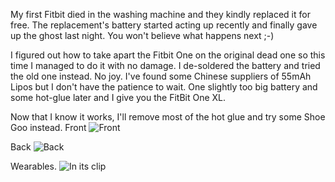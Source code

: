 My first Fitbit died in the washing machine and they kindly replaced it for free. The replacement's battery started acting up recently and finally gave up the ghost last night. You won't believe what happens next ;-)

I figured out how to take apart the Fitbit One on the original dead one so this time I managed to do it with no damage. I de-soldered the battery and tried the old one instead. No joy. I've found some Chinese suppliers of 55mAh Lipos but I don't have the patience to wait. One slightly too big battery and some hot-glue later and I give you the FitBit One XL.

Now that I know it works, I'll remove most of the hot glue and try some Shoe Goo instead.
Front
![Front](https://s3-eu-west-1.amazonaws.com/conoroneill.net/wp-content/uploads/2014/12/fitbit1.jpg "Front")

Back
![Back](https://s3-eu-west-1.amazonaws.com/conoroneill.net/wp-content/uploads/2014/12/fitbit2.jpg "Back")

Wearables.
![In its clip](https://s3-eu-west-1.amazonaws.com/conoroneill.net/wp-content/uploads/2014/12/fitbit3.jpg "In its clip")
